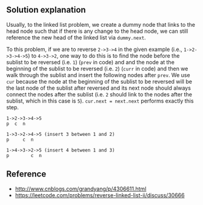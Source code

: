 ## Solution explanation

Usually, to the linked list problem, we create a dummy node that links to the head node such that if there
is any change to the head node, we can still reference the new head of the linked list via `dummy.next`.

To this problem, if we are to reverse `2->3->4` in the given example (i.e., `1->2->3->4->5`)
to `4->3->2`, one way to do this is to find the node before the sublist to be reversed (i.e. `1`)
(`prev` in code) and and the node at the beginning of the sublist to be reversed (i.e. `2`) (`curr` in code)
and then we walk through the sublist and insert the following nodes after `prev`. We use `cur` because
the node at the beginning of the sublist to be reversed will be the last node of the sublist after
reversed and its next node should always connect the nodes after the sublist (i.e. `2` should link to the
nodes after the sublist, which in this case is `5`). `cur.next = next.next` performs exactly this step.

```
1->2->3->4->5
p  c  n

1->3->2->4->5 (insert 3 between 1 and 2)
p     c  n

1->4->3->2->5 (insert 4 between 1 and 3)
p        c  n
```

## Reference

- http://www.cnblogs.com/grandyang/p/4306611.html
- https://leetcode.com/problems/reverse-linked-list-ii/discuss/30666